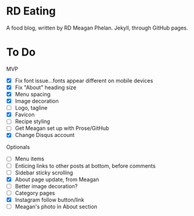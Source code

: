 # RD Eating
A food blog, written by RD Meagan Phelan. Jekyll, through GitHub pages.

# To Do
MVP
- [x] Fix font issue...fonts appear different on mobile devices
- [x] Fix "About" heading size
- [x] Menu spacing
- [x] Image decoration
- [ ] Logo, tagline
- [x] Favicon
- [ ] Recipe styling
- [ ] Get Meagan set up with Prose/GitHub
- [x] Change Disqus account

Optionals
- [ ] Menu items
- [ ] Enticing links to other posts at bottom, before comments
- [ ] Sidebar sticky scrolling
- [x] About page update, from Meagan
- [ ] Better image decoration?
- [ ] Category pages
- [x] Instagram follow button/link
- [ ] Meagan's photo in About section
